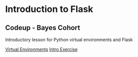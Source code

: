 # Introduction to Flask
## Codeup - Bayes Cohort

Introductory lesson for Python virtual environments and Flask

[Virtual Environments](https://github.com/kjeliasen/flask_intro/blob/master/virtual_environments.md)
[Intro Exercise](https://github.com/kjeliasen/flask_intro/blob/master/IntroExercise.md)